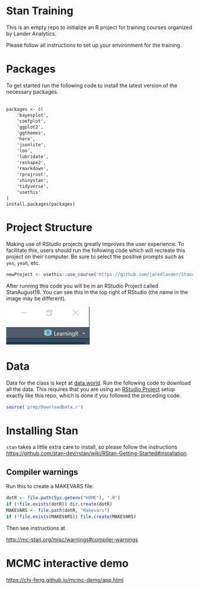 
<!-- README.md is generated from README.Rmd. Please edit that file -->

# Stan Training

This is an empty repo to initialize an R project for training courses
organized by Lander Analytics.

Please follow all instructions to set up your environment for the
training.

# Packages

To get started run the following code to install the latest version of
the necessary packages.

<div class="sourceCode">

<pre class='sourceCode r'><code class='sourceCode r'>
packages <- c(
    'bayesplot', 
    'coefplot', 
    'ggplot2', 
    'ggthemes', 
    'here', 
    'jsonlite', 
    'loo', 
    'lubridate', 
    'reshape2', 
    'rmarkdown', 
    'rprojroot', 
    'shinystan', 
    'tidyverse', 
    'usethis'
)
install.packages(packages)
</code></pre>

</div>

# Project Structure

Making use of RStudio projects greatly improves the user experience. To
facilitate this, users should run the following code which will recreate
this project on their computer. Be sure to select the positive prompts
such as `yes`, `yeah`,
etc.

``` r
newProject <- usethis::use_course('https://github.com/jaredlander/StanAugust18/archive/master.zip')
```

After running this code you will be in an RStudio Project called
StanAugust18. You can see this in the top right of RStudio (the name in
the image may be different).

![](images/ProjectCorner.png)<!-- -->

# Data

Data for the class is kept at
[data.world](https://data.world/landeranalytics/standata). Run the
following code to download all the data. This requires that you are
using an [RStudio
Project](https://support.rstudio.com/hc/en-us/articles/200526207-Using-Projects)
setup exactly like this repo, which is done if you followed the
preceding code.

``` r
source('prep/DownloadData.r')
```

# Installing Stan

`stan` takes a little extra care to install, so please follow the
instructions
<https://github.com/stan-dev/rstan/wiki/RStan-Getting-Started#installation>.


## Compiler warnings

Run this to create a MAKEVARS file: 

```r
dotR <- file.path(Sys.getenv("HOME"), ".R")
if (!file.exists(dotR)) dir.create(dotR)
MAKEVARS <- file.path(dotR, "Makevars")
if (!file.exists(MAKEVARS)) file.create(MAKEVARS)
```

Then see instructions at 

http://mc-stan.org/misc/warnings#compiler-warnings


# MCMC interactive demo

https://chi-feng.github.io/mcmc-demo/app.html
